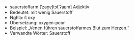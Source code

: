 - sauerstoffarm [ˈzaʊ̯ɐʃtɔfˌʔaʁm]	Adjektiv
- Bedeutet: mit wenig Sauerstoff
- Nghĩa: ít oxy
- Übersetzung: oxygen-poor
- Beispiel: „Venen führen sauerstoffarmes Blut zum Herzen.“
- Verwandte Wörter: Sauerstoff